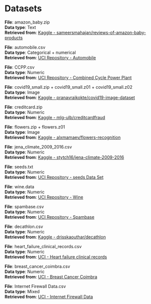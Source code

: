 # Datasets

__File__:  amazon_baby.zip <br/>
__Data type__: Text <br/>
__Retrieved from__: [Kaggle - sameersmahajan/reviews-of-amazon-baby-products](https://www.kaggle.com/sameersmahajan/reviews-of-amazon-baby-products)

__File__:  automobile.csv <br/>
__Data type__: Categorical + numerical <br/>
__Retrieved from__: [UCI Repository - Automobile](https://archive.ics.uci.edu/ml/datasets/Automobile)

__File__:  CCPP.csv <br/>
__Data type__: Numeric <br/>
__Retrieved from__: [UCI Repository - Combined Cycle Power Plant](https://archive.ics.uci.edu/ml/datasets/Combined+Cycle+Power+Plant)

__File__:  covid19_small.zip + covid19_small.z01 + covid19_small.z02 <br/>
__Data type__: Image <br/>
__Retrieved from__: [Kaggle - pranavraikokte/covid19-image-dataset](https://www.kaggle.com/pranavraikokte/covid19-image-dataset)

__File__:  creditcard.zip <br/>
__Data type__: Numeric <br/>
__Retrieved from__: [Kaggle - mlg-ulb/creditcardfraud](https://www.kaggle.com/mlg-ulb/creditcardfraud)

__File__:  flowers.zip + flowers.z01 <br/>
__Data type__: Image <br/>
__Retrieved from__: [Kaggle - alxmamaev/flowers-recognition](https://www.kaggle.com/alxmamaev/flowers-recognition)

__File__: jena_climate_2009_2016.csv <br/>
__Data type__: Numeric <br/>
__Retrieved from__: [Kaggle - stytch16/jena-climate-2009-2016](https://www.kaggle.com/stytch16/jena-climate-2009-2016)

__File__: seeds.txt <br/>
__Data type__: Numeric <br/>
__Retrieved from__: [UCI Repository - seeds Data Set](https://archive.ics.uci.edu/ml/datasets/seeds)

__File__: wine.data <br/>
__Data type__: Numeric <br/>
__Retrieved from__: [UCI Repository - Wine](https://archive.ics.uci.edu/dataset/109/wine)

__File__: spambase.csv <br/>
__Data type__: Numeric <br/>
__Retrieved from__: [UCI Repository - Spambase](https://archive.ics.uci.edu/dataset/94/spambase)

__File__: decathlon.csv <br/>
__Data type__: Numeric <br/>
__Retrieved from__: [Kaggle - drisskaouthar/decathlon](https://www.kaggle.com/datasets/drisskaouthar/decathlon)

__File__: heart_failure_clinical_records.csv <br/>
__Data type__: Numeric <br/>
__Retrieved from__: [UCI - Heart failure clinical records](https://archive.ics.uci.edu/dataset/519/heart+failure+clinical+records)

__File__: breast_cancer_coimbra.csv <br/>
__Data type__: Numeric <br/>
__Retrieved from__: [UCI - Breast Cancer Coimbra](https://archive.ics.uci.edu/dataset/451/breast+cancer+coimbra)

__File__: Internet Firewall Data.csv <br/>
__Data type__: Mixed <br/>
__Retrieved from__: [UCI - Internet Firewall Data](https://archive.ics.uci.edu/dataset/542/internet+firewall+data)

